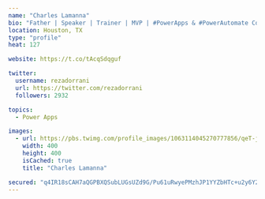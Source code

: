 ```yaml
---
name: "Charles Lamanna"
bio: "Father | Speaker | Trainer | MVP | #PowerApps & #PowerAutomate Community Super User | YouTuber Right-pointing triangle http://youtube.com/c/rezadorrani | Learn - Share - Clockwise rightwards and leftwards open circle arrows"
location: Houston, TX
type: "profile"
heat: 127

website: https://t.co/tAcqSdqguf

twitter:
  username: rezadorrani
  url: https://twitter.com/rezadorrani
  followers: 2932

topics:
  - Power Apps

images:
  - url: https://pbs.twimg.com/profile_images/1063114045270777856/qeT-jpWr_400x400.jpg
    width: 400
    height: 400
    isCached: true
    title: "Charles Lamanna"

secured: "q4IR18sCAH7aQGPBXQSubLUGsUZd9G/Pu61uRwyePMzhJP1YYZbHTc+u2y6Y2CgsvyHRXLrfCeyKxOAJnnUGhaj6pWfGS4IBKsa6fnWBi7yb8nEIoKSNJDRyQ0CXaUTe8LSILZNoT+BM8v6QD+2LisuJ/X+p48lNWoXF2KbEM45/2AWKjGfBGocVPUP3PeOW89059gIYgcvMFRU+s68uoVEgcPcxUBCo0YAvap3cEc7KUsftBIzBK6qLDPgegSeiwwUQUVGr9PDfx+OGe519stQJlnj+4XXyvAIgiIxhUBd4TJvPbCWiSNEi6NEdMdDeFyk/pbIkp1iDjxeUSXgeQ/KV+UWOK1/xlakeNU4f6lUIeeChBc4XpbtWuiwk7bimVTIsM4kVjioeGblbx2Smdzv2UoBSap/8YxvmY8vwwwI=;LfOuDzVqG2Fz5Jvf3ZLYBA=="
---
```


